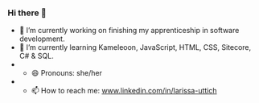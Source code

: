 ### Hi there 👋
- 🔭 I’m currently working on finishing my apprenticeship in software development.
- 🌱 I’m currently learning Kameleoon, JavaScript, HTML, CSS, Sitecore, C# & SQL.
- - 😄 Pronouns: she/her
- - 📫 How to reach me: www.linkedin.com/in/larissa-uttich
<!--
**Lauttich/Lauttich** is a ✨ _special_ ✨ repository because its `README.md` (this file) appears on your GitHub profile.

Here are some ideas to get you started:

- 👯 I’m looking to collaborate on ...
- 🤔 I’m looking for help with ...
- 💬 Ask me about ...

- ⚡ Fun fact: ...
-->
